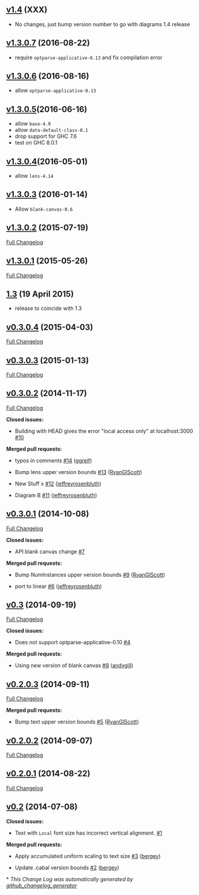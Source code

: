 ## [v1.4](https://github.com/diagrams/diagrams-canvas/tree/v1.4) (XXX)

- No changes, just bump version number to go with diagrams 1.4 release

## [v1.3.0.7](https://github.com/diagrams/diagrams-canvas/tree/v1.3.0.7) (2016-08-22)

- require `optparse-applicative-0.13` and fix compilation error

## [v1.3.0.6](https://github.com/diagrams/diagrams-canvas/tree/v1.3.0.6) (2016-08-16)

- allow `optparse-applicative-0.13`

## [v1.3.0.5](https://github.com/diagrams/diagrams-canvas/tree/v1.3.0.5)(2016-06-16)

- allow `base-4.9`
- allow `data-default-class-0.1`
- drop support for GHC 7.6
- test on GHC 8.0.1

## [v1.3.0.4](https://github.com/diagrams/diagrams-canvas/tree/v1.3.0.4)(2016-05-01)

- allow `lens-4.14`

## [v1.3.0.3](https://github.com/diagrams/diagrams-canvas/tree/v1.3.0.3) (2016-01-14)

- Allow `blank-canvas-0.6`

## [v1.3.0.2](https://github.com/diagrams/diagrams-canvas/tree/v1.3.0.2) (2015-07-19)

[Full Changelog](https://github.com/diagrams/diagrams-canvas/compare/v1.3.0.1...v1.3.0.2)

## [v1.3.0.1](https://github.com/diagrams/diagrams-canvas/tree/v1.3.0.1) (2015-05-26)

[Full Changelog](https://github.com/diagrams/diagrams-canvas/compare/v1.3...v1.3.0.1)

## [1.3](https://github.com/diagrams/diagrams-canvas/tree/v1.3) (19 April 2015)

- release to coincide with 1.3

## [v0.3.0.4](https://github.com/diagrams/diagrams-canvas/tree/v0.3.0.4) (2015-04-03)

[Full Changelog](https://github.com/diagrams/diagrams-canvas/compare/v0.3.0.3...v0.3.0.4)

## [v0.3.0.3](https://github.com/diagrams/diagrams-canvas/tree/v0.3.0.3) (2015-01-13)

[Full Changelog](https://github.com/diagrams/diagrams-canvas/compare/v0.3.0.2...v0.3.0.3)

## [v0.3.0.2](https://github.com/diagrams/diagrams-canvas/tree/v0.3.0.2) (2014-11-17)

[Full Changelog](https://github.com/diagrams/diagrams-canvas/compare/v0.3.0.1...v0.3.0.2)

**Closed issues:**

- Building with HEAD gives the error "local access only" at localhost:3000 [\#10](https://github.com/diagrams/diagrams-canvas/issues/10)

**Merged pull requests:**

- typos in comments [\#14](https://github.com/diagrams/diagrams-canvas/pull/14) ([ggreif](https://github.com/ggreif))

- Bump lens upper version bounds [\#13](https://github.com/diagrams/diagrams-canvas/pull/13) ([RyanGlScott](https://github.com/RyanGlScott))

- New Stuff x [\#12](https://github.com/diagrams/diagrams-canvas/pull/12) ([jeffreyrosenbluth](https://github.com/jeffreyrosenbluth))

- Diagram B [\#11](https://github.com/diagrams/diagrams-canvas/pull/11) ([jeffreyrosenbluth](https://github.com/jeffreyrosenbluth))

## [v0.3.0.1](https://github.com/diagrams/diagrams-canvas/tree/v0.3.0.1) (2014-10-08)

[Full Changelog](https://github.com/diagrams/diagrams-canvas/compare/v0.3...v0.3.0.1)

**Closed issues:**

- API blank canvas change [\#7](https://github.com/diagrams/diagrams-canvas/issues/7)

**Merged pull requests:**

- Bump NumInstances upper version bounds [\#9](https://github.com/diagrams/diagrams-canvas/pull/9) ([RyanGlScott](https://github.com/RyanGlScott))

- port to linear [\#6](https://github.com/diagrams/diagrams-canvas/pull/6) ([jeffreyrosenbluth](https://github.com/jeffreyrosenbluth))

## [v0.3](https://github.com/diagrams/diagrams-canvas/tree/v0.3) (2014-09-19)

[Full Changelog](https://github.com/diagrams/diagrams-canvas/compare/v0.2.0.3...v0.3)

**Closed issues:**

- Does not support optparse-applicative-0.10 [\#4](https://github.com/diagrams/diagrams-canvas/issues/4)

**Merged pull requests:**

- Using new version of blank canvas [\#8](https://github.com/diagrams/diagrams-canvas/pull/8) ([andygill](https://github.com/andygill))

## [v0.2.0.3](https://github.com/diagrams/diagrams-canvas/tree/v0.2.0.3) (2014-09-11)

[Full Changelog](https://github.com/diagrams/diagrams-canvas/compare/v0.2.0.2...v0.2.0.3)

**Merged pull requests:**

- Bump text upper version bounds [\#5](https://github.com/diagrams/diagrams-canvas/pull/5) ([RyanGlScott](https://github.com/RyanGlScott))

## [v0.2.0.2](https://github.com/diagrams/diagrams-canvas/tree/v0.2.0.2) (2014-09-07)

[Full Changelog](https://github.com/diagrams/diagrams-canvas/compare/v0.2.0.1...v0.2.0.2)

## [v0.2.0.1](https://github.com/diagrams/diagrams-canvas/tree/v0.2.0.1) (2014-08-22)

[Full Changelog](https://github.com/diagrams/diagrams-canvas/compare/v0.2...v0.2.0.1)

## [v0.2](https://github.com/diagrams/diagrams-canvas/tree/v0.2) (2014-07-08)

**Closed issues:**

- Text with `Local` font size has incorrect vertical alignment. [\#1](https://github.com/diagrams/diagrams-canvas/issues/1)

**Merged pull requests:**

- Apply accumulated uniform scaling to text size [\#3](https://github.com/diagrams/diagrams-canvas/pull/3) ([bergey](https://github.com/bergey))

- Update .cabal version bounds [\#2](https://github.com/diagrams/diagrams-canvas/pull/2) ([bergey](https://github.com/bergey))



\* *This Change Log was automatically generated by [github_changelog_generator](https://github.com/skywinder/Github-Changelog-Generator)*
